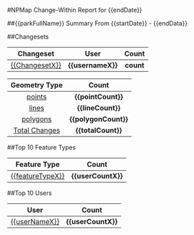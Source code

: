 #NPMap Change-Within Report for {{endDate}}

##{{parkFullName}} Summary
From {{startDate}} - {{endData}}

##Changesets

Changeset | User | Count
:-----------------:|:-----------------:|:---------:
[{{ChangesetX}}]() | **{{usernameX}}** | **count**

Geometry Type            | Count
:-----------------------:|:----------------------:
[points]({{map}})        | **{{pointCount}}**
[lines]({{map}})         | **{{lineCount}}**
[polygons]({{map}})      | **{{polygonCount}}**
[Total Changes]({{map}}) | **{{totalCount}}**


##Top 10 Feature Types

Feature Type | Count
:---:|:-----:
[{{featureTypeX}}]()| **{{userCountX}}**


##Top 10 Users

User | Count
:---:|:-----:
[{{userNameX}}]()| **{{userCountX}}**
